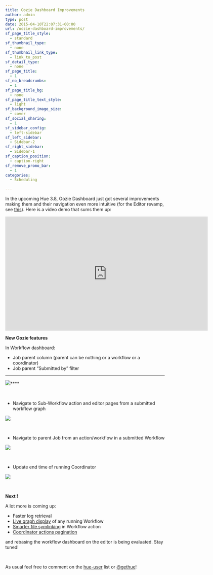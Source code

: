 ```yaml
---
title: Oozie Dashboard Improvements
author: admin
type: post
date: 2015-04-10T22:07:31+00:00
url: /oozie-dashboard-improvements/
sf_page_title_style:
  - standard
sf_thumbnail_type:
  - none
sf_thumbnail_link_type:
  - link_to_post
sf_detail_type:
  - none
sf_page_title:
  - 1
sf_no_breadcrumbs:
  - 1
sf_page_title_bg:
  - none
sf_page_title_text_style:
  - light
sf_background_image_size:
  - cover
sf_social_sharing:
  - 1
sf_sidebar_config:
  - left-sidebar
sf_left_sidebar:
  - Sidebar-2
sf_right_sidebar:
  - Sidebar-1
sf_caption_position:
  - caption-right
sf_remove_promo_bar:
  - 1
categories:
  - Scheduling

---
```

In the upcoming Hue 3.8, Oozie Dashboard just got several improvements making them and their navigation even more intuitive (for the Editor revamp, see [this][1]). Here is a video demo that sums them up:

<iframe src="https://player.vimeo.com/video/124322593?dnt=1&app_id=122963" width="640" height="360" frameborder="0" title="Hadoop Tutorial: the Oozie dashboard improvements" allow="autoplay; fullscreen" allowfullscreen></iframe>

**New Oozie features**

In Workflow dashboard:

  * Job parent column (parent can be nothing or a workflow or a coordinator)
  * Job parent “Submitted by” filter

****

[<img src="https://cdn.gethue.com/uploads/2015/04/parent-1024x835.png"/>][2]****

&nbsp;

  * Navigate to Sub-Workflow action and editor pages from a submitted workflow graph

[<img src="https://cdn.gethue.com/uploads/2015/04/graph-1024x642.png"/>][3]

&nbsp;

  * Navigate to parent Job from an action/workflow in a submitted Workflow

[<img src="https://cdn.gethue.com/uploads/2015/04/navigate-1024x414.png"/>][4]

&nbsp;

  * Update end time of running Coordinator

[<img src="https://cdn.gethue.com/uploads/2015/04/endtime-1024x630.png"/>][5]

&nbsp;

**Next !**

A lot more is coming up:

  * Faster log retrieval
  * [Live graph display][6] of any running Workflow
  * [Smarter file symlinking][7] in Workflow action
  * [Coordinator actions pagination][8]

and rebasing the workflow dashboard on the editor is being evaluated. Stay tuned!

&nbsp;

As usual feel free to comment on the [hue-user][9] list or [@gethue][10]!

&nbsp;

 [1]: https://gethue.com/new-apache-oozie-workflow-coordinator-bundle-editors/
 [2]: https://cdn.gethue.com/uploads/2015/04/parent.png
 [3]: https://cdn.gethue.com/uploads/2015/04/graph.png
 [4]: https://cdn.gethue.com/uploads/2015/04/navigate.png
 [5]: https://cdn.gethue.com/uploads/2015/04/endtime.png
 [6]: https://issues.cloudera.org/browse/HUE-2659
 [7]: https://issues.cloudera.org/browse/HUE-1922
 [8]: https://issues.cloudera.org/browse/HUE-2292
 [9]: http://groups.google.com/a/cloudera.org/group/hue-user
 [10]: https://twitter.com/gethue

